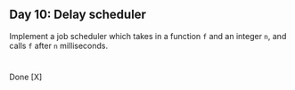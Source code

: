 ## Day 10: Delay scheduler
Implement a job scheduler which takes in a function `f` and an integer `n`, and calls `f` after `n` milliseconds.
#
Done [X]
